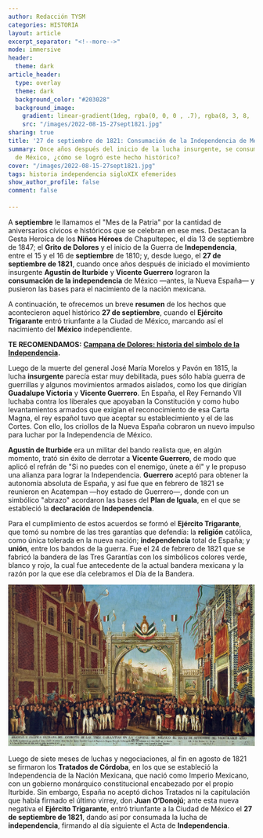 ```yaml
---
author: Redacción TYSM
categories: HISTORIA
layout: article
excerpt_separator: "<!--more-->"
mode: immersive
header:
  theme: dark
article_header:
  type: overlay
  theme: dark
  background_color: "#203028"
  background_image:
    gradient: linear-gradient(1deg, rgba(0, 0, 0 , .7), rgba(8, 3, 8, .9))
    src: "/images/2022-08-15-27sept1821.jpg"
sharing: true
title: '27 de septiembre de 1821: Consumación de la Independencia de México'
summary: Once años después del inicio de la lucha insurgente, se consumó la independencia
  de México, ¿cómo se logró este hecho histórico?
cover: "/images/2022-08-15-27sept1821.jpg"
tags: historia independencia sigloXIX efemerides
show_author_profile: false
comment: false

---
```

A **septiembre** le llamamos el "Mes de la Patria" por la cantidad de aniversarios cívicos e históricos que se celebran en ese mes. Destacan la Gesta Heroica de los **Niños Héroes** de Chapultepec, el día 13 de septiembre de 1847; el **Grito de Dolores** y el inicio de la Guerra de **Independencia**, entre el 15 y el 16 de **septiembre** de 1810; y, desde luego, el **27 de septiembre de 1821**, cuando once años después de iniciado el movimiento insurgente **Agustín de Iturbide** y **Vicente Guerrero** lograron la **consumación de la independencia** de México —antes, la Nueva España— y pusieron las bases para el nacimiento de la nación mexicana.

A continuación, te ofrecemos un breve **resumen** de los hechos que acontecieron aquel histórico **27 de septiembre**, cuando el **Ejército Trigarante** entró triunfante a la Ciudad de México, marcando así el nacimiento del **México** independiente.

**TE RECOMENDAMOS:** [**Campana de Dolores: historia del símbolo de la Independencia**](https://blog.tonoysumariachi.com/mexicanisimos/2022/07/22/campana-de-dolores-historia-del-simbolo-de-la-independencia.html)**.**

Luego de la muerte del general José María Morelos y Pavón en 1815, la lucha **insurgente** parecía estar muy debilitada, pues sólo había guerra de guerrillas y algunos movimientos armados aislados, como los que dirigían **Guadalupe Victoria** y **Vicente Guerrero**. En España, el Rey Fernando VII luchaba contra los liberales que apoyaban la Constitución y como hubo levantamientos armados que exigían el reconocimiento de esa Carta Magna, el rey español tuvo que aceptar su establecimiento y el de las Cortes. Con ello, los criollos de la Nueva España cobraron un nuevo impulso para luchar por la Independencia de México.

**Agustín de Iturbide** era un militar del bando realista que, en algún momento, trató sin éxito de derrotar a **Vicente Guerrero**, de modo que aplicó el refrán de "Si no puedes con el enemigo, únete a él" y le propuso una alianza para lograr la Independencia. **Guerrero** aceptó para obtener la autonomía absoluta de España, y así fue que en febrero de 1821 se reunieron en Acatempan —hoy estado de Guerrero—, donde con un simbólico "abrazo" acordaron las bases del **Plan de Iguala**, en el que se estableció la **declaración** de **Independencia**.

Para el cumplimiento de estos acuerdos se formó el **Ejército Trigarante**, que tomó su nombre de las tres garantías que defendía: la **religión** católica, como única tolerada en la nueva nación; **independencia** total de España; y **unión**, entre los bandos de la guerra. Fue el 24 de febrero de 1821 que se fabricó la bandera de las Tres Garantías con los simbólicos colores verde, blanco y rojo, la cual fue antecedente de la actual bandera mexicana y la razón por la que ese día celebramos el Día de la Bandera.

![](/images/2022-08-15-27sept1821_1024px.jpg)

Luego de siete meses de luchas y negociaciones, al fin en agosto de 1821 se firmaron los **Tratados de Córdoba**, en los que se estableció la Independencia de la Nación Mexicana, que nació como Imperio Mexicano, con un gobierno monárquico constitucional encabezado por el propio Iturbide. Sin embargo, España no aceptó dichos Tratados ni la capitulación que había firmado el último virrey, don **Juan O‘Donojú**; ante esta nueva negativa el **Ejército Trigarante**, entró triunfante a la Ciudad de México el **27 de septiembre de 1821**, dando así por consumada la lucha de **independencia**, firmando al día siguiente el Acta de **Independencia**.